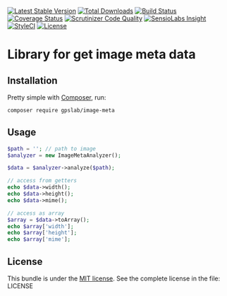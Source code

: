 [![Latest Stable Version](https://img.shields.io/packagist/v/gpslab/image-meta.svg?maxAge=3600&label=stable)](https://packagist.org/packages/gpslab/image-meta)
[![Total Downloads](https://img.shields.io/packagist/dt/gpslab/image-meta.svg?maxAge=3600)](https://packagist.org/packages/gpslab/image-meta)
[![Build Status](https://img.shields.io/travis/gpslab/image-meta.svg?maxAge=3600)](https://travis-ci.org/gpslab/image-meta)
[![Coverage Status](https://img.shields.io/coveralls/gpslab/image-meta.svg?maxAge=3600)](https://coveralls.io/github/gpslab/image-meta?branch=master)
[![Scrutinizer Code Quality](https://img.shields.io/scrutinizer/g/gpslab/image-meta.svg?maxAge=3600)](https://scrutinizer-ci.com/g/gpslab/image-meta/?branch=master)
[![SensioLabs Insight](https://img.shields.io/sensiolabs/i/4cfdc9e9-6bdb-406a-8340-aec2e844d6a1.svg?maxAge=3600&label=SLInsight)](https://insight.sensiolabs.com/projects/4cfdc9e9-6bdb-406a-8340-aec2e844d6a1)
[![StyleCI](https://styleci.io/repos/68383765/shield?branch=master)](https://styleci.io/repos/68383765)
[![License](https://img.shields.io/packagist/l/gpslab/image-meta.svg?maxAge=3600)](https://github.com/gpslab/image-meta)

Library for get image meta data
===============================

## Installation

Pretty simple with [Composer](http://packagist.org), run:

```sh
composer require gpslab/image-meta
```

## Usage

```php
$path = ''; // path to image
$analyzer = new ImageMetaAnalyzer();

$data = $analyzer->analyze($path);

// access from getters
echo $data->width();
echo $data->height();
echo $data->mime();

// access as array
$array = $data->toArray();
echo $array['width'];
echo $array['height'];
echo $array['mime'];
```

## License

This bundle is under the [MIT license](http://opensource.org/licenses/MIT). See the complete license in the file: LICENSE
